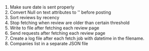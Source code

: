 1. Make sure date is sent properly
2. Convert Null on text attributes to '' before posting
3. Sort reviews by recency
4. Stop fetching when review are older than certain threshold
5. Write to file after fetching each review page
6. Send requests after fetching each review page
7. Create a log file after each fetch job with datetime in the filename.
8. Companies list in a separate JSON file
